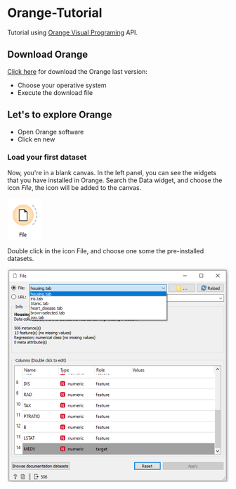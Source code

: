# Orange-Tutorial
Tutorial using [Orange Visual Programing](https://orange.biolab.si/) API.

## Download Orange

[Click here](https://orange.biolab.si/download/#macos) for download the Orange last version:

+ Choose your operative system
+ Execute the download file

## Let's to explore Orange

+ Open Orange software
+ Click en new

### Load your first dataset

Now, you're in a blank canvas. In the left panel, you can see the widgets that you have installed in Orange. Search the Data widget, and choose the icon *File*, the icon will be added to the canvas.

![](images/iFile.png)

Double click in the icon File, and choose one some the pre-installed datasets.

![](images/iDatasetOrange.png)
